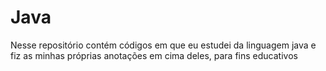 # Java
Nesse repositório contém códigos em que eu estudei da linguagem java e fiz as minhas próprias anotações em cima deles, para fins educativos
